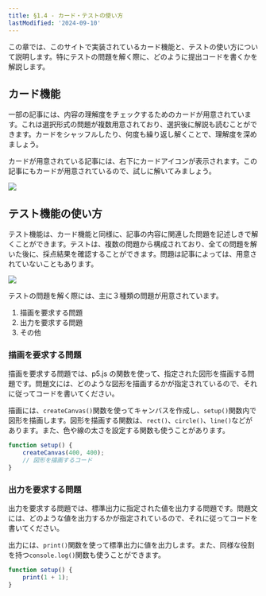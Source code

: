 ```yaml
---
title: §1.4 - カード・テストの使い方
lastModified: '2024-09-10'
---
```


この章では、このサイトで実装されているカード機能と、テストの使い方について説明します。特にテストの問題を解く際に、どのように提出コードを書くかを解説します。

## カード機能

一部の記事には、内容の理解度をチェックするためのカードが用意されています。これは選択形式の問題が複数用意されており、選択後に解説も読むことができます。カードをシャッフルしたり、何度も繰り返し解くことで、理解度を深めましょう。

カードが用意されている記事には、右下にカードアイコンが表示されます。この記事にもカードが用意されているので、試しに解いてみましょう。

![](/books/p5_tutorial/images/1-4/1.png)

## テスト機能の使い方

テスト機能は、カード機能と同様に、記事の内容に関連した問題を記述しきで解くことができます。テストは、複数の問題から構成されており、全ての問題を解いた後に、採点結果を確認することができます。問題は記事によっては、用意されていないこともあります。

![](/books/p5_tutorial/images/1-4/2.png)

テストの問題を解く際には、主に３種類の問題が用意されています。

1. 描画を要求する問題
2. 出力を要求する問題
3. その他

### 描画を要求する問題

描画を要求する問題では、p5.js の関数を使って、指定された図形を描画する問題です。問題文には、どのような図形を描画するかが指定されているので、それに従ってコードを書いてください。

描画には、`createCanvas()`関数を使ってキャンバスを作成し、`setup()`関数内で図形を描画します。図形を描画する関数は、`rect()`、`circle()`、`line()`などがあります。また、色や線の太さを設定する関数も使うことがあります。

```js
function setup() {
    createCanvas(400, 400);
    // 図形を描画するコード
}
```

### 出力を要求する問題

出力を要求する問題では、標準出力に指定された値を出力する問題です。問題文には、どのような値を出力するかが指定されているので、それに従ってコードを書いてください。

出力には、`print()`関数を使って標準出力に値を出力します。また、同様な役割を持つ`console.log()`関数も使うことができます。

```js
function setup() {
    print(1 + 1);
}
```
